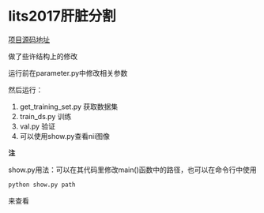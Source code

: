 # lits2017肝脏分割

[项目源码地址](https://github.com/assassint2017/MICCAI-LITS2017)

做了些许结构上的修改

运行前在parameter.py中修改相关参数

然后运行：

1. get_training_set.py 获取数据集
2. train_ds.py 训练
3. val.py 验证
4. 可以使用show.py查看nii图像

**注**

show.py用法：可以在其代码里修改main()函数中的路径，也可以在命令行中使用

```cmd
python show.py path
```

来查看

